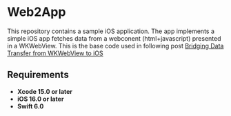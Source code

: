 
# Web2App
This repository contains a sample iOS application. The app implements a simple iOS app fetches data from a webconent (html+javascript) presented in a WKWebView. This is the base code used in following post [Bridging Data Transfer from WKWebView to iOS](https://javios.eu/swift/harnessing-nfc-technology-in-your-ios-app/) 


## Requirements

- **Xcode 15.0 or later**
- **iOS 16.0 or later**
- **Swift 6.0**

